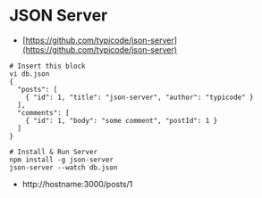 # JSON Server

* [https://github.com/typicode/json-server](https://github.com/typicode/json-server)

```
# Insert this block
vi db.json
{
  "posts": [
    { "id": 1, "title": "json-server", "author": "typicode" }
  ],
  "comments": [
    { "id": 1, "body": "some comment", "postId": 1 }
  ]
}

# Install & Run Server
npm install -g json-server
json-server --watch db.json
```

* http://hostname:3000/posts/1